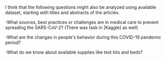 I think that the following questions might also be analyzed using available dataset, starting with titles and abstracts of the articles.

-What sources, best practices or challenges are in medical care to prevent spreading
the SARS-CoV-2? (There was task in [Kaggle] as well)

-What are the changes in people's behavior during this COVID-19 pandemic period?

-What do we know about available supplies like test kits and beds? 